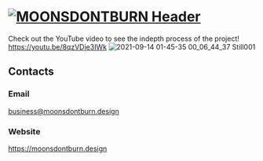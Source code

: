 # [![MOONSDONTBURN Header](https://i.imgur.com/nFhRED0.png)](https://moonsdontburn.design/)

Check out the YouTube video to see the indepth process of the project! https://youtu.be/8qzVDje3IWk
![2021-09-14 01-45-35 00_06_44_37 Still001](https://user-images.githubusercontent.com/43276017/133346522-32441c6b-f1c6-44c0-85b0-743a057b96db.png)



## Contacts

### Email

business@moonsdontburn.design

### Website

https://moonsdontburn.design
